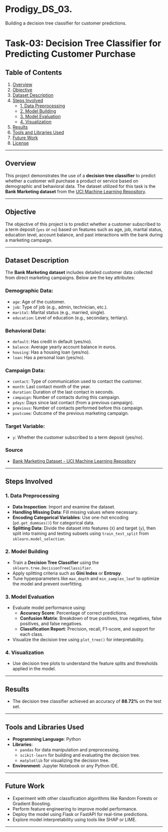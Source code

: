 # Prodigy_DS_03.
Building a decision tree classifier for customer predictions.
# Task-03: Decision Tree Classifier for Predicting Customer Purchase

## Table of Contents
1. [Overview](#overview)
2. [Objective](#objective)
3. [Dataset Description](#dataset-description)
4. [Steps Involved](#steps-involved)
   - [1. Data Preprocessing](#1-data-preprocessing)
   - [2. Model Building](#2-model-building)
   - [3. Model Evaluation](#3-model-evaluation)
   - [4. Visualization](#4-visualization)
5. [Results](#results)
6. [Tools and Libraries Used](#tools-and-libraries-used)
7. [Future Work](#future-work)
8. [License](#license)

---

## Overview

This project demonstrates the use of a **decision tree classifier** to predict whether a customer will purchase a product or service based on demographic and behavioral data. The dataset utilized for this task is the **Bank Marketing dataset** from the [UCI Machine Learning Repository](https://archive.ics.uci.edu/ml/datasets/Bank+Marketing).

---

## Objective

The objective of this project is to predict whether a customer subscribed to a term deposit (`yes` or `no`) based on features such as age, job, marital status, education level, account balance, and past interactions with the bank during a marketing campaign.

---

## Dataset Description

The **Bank Marketing dataset** includes detailed customer data collected from direct marketing campaigns. Below are the key attributes:

### Demographic Data:
- `age`: Age of the customer.
- `job`: Type of job (e.g., admin, technician, etc.).
- `marital`: Marital status (e.g., married, single).
- `education`: Level of education (e.g., secondary, tertiary).

### Behavioral Data:
- `default`: Has credit in default (yes/no).
- `balance`: Average yearly account balance in euros.
- `housing`: Has a housing loan (yes/no).
- `loan`: Has a personal loan (yes/no).

### Campaign Data:
- `contact`: Type of communication used to contact the customer.
- `month`: Last contact month of the year.
- `duration`: Duration of the last contact in seconds.
- `campaign`: Number of contacts during this campaign.
- `pdays`: Days since last contact (from a previous campaign).
- `previous`: Number of contacts performed before this campaign.
- `poutcome`: Outcome of the previous marketing campaign.

### Target Variable:
- `y`: Whether the customer subscribed to a term deposit (yes/no).

### Source
- [Bank Marketing Dataset - UCI Machine Learning Repository](https://archive.ics.uci.edu/ml/datasets/Bank+Marketing)

---

## Steps Involved

### 1. Data Preprocessing
- **Data Inspection**: Import and examine the dataset.
- **Handling Missing Data**: Fill missing values where necessary.
- **Encoding Categorical Variables**: Use one-hot encoding (`pd.get_dummies()`) for categorical data.
- **Splitting Data**: Divide the dataset into features (`X`) and target (`y`), then split into training and testing subsets using `train_test_split` from `sklearn.model_selection`.

### 2. Model Building
- Train a **Decision Tree Classifier** using the `sklearn.tree.DecisionTreeClassifier`.
- Apply splitting criteria such as **Gini Index** or **Entropy**.
- Tune hyperparameters like `max_depth` and `min_samples_leaf` to optimize the model and prevent overfitting.

### 3. Model Evaluation
- Evaluate model performance using:
  - **Accuracy Score**: Percentage of correct predictions.
  - **Confusion Matrix**: Breakdown of true positives, true negatives, false positives, and false negatives.
  - **Classification Report**: Precision, recall, F1-score, and support for each class.
- Visualize the decision tree using `plot_tree()` for interpretability.

### 4. Visualization
- Use decision tree plots to understand the feature splits and thresholds applied in the model.

---

## Results

- The decision tree classifier achieved an accuracy of **88.72%** on the test set.

---

## Tools and Libraries Used

- **Programming Language**: Python
- **Libraries**:
  - `pandas` for data manipulation and preprocessing.
  - `scikit-learn` for building and evaluating the decision tree.
  - `matplotlib` for visualizing the decision tree.
- **Environment**: Jupyter Notebook or any Python IDE.

---

## Future Work

- Experiment with other classification algorithms like Random Forests or Gradient Boosting.
- Perform feature engineering to improve model performance.
- Deploy the model using Flask or FastAPI for real-time predictions.
- Explore model interpretability using tools like SHAP or LIME.

---
